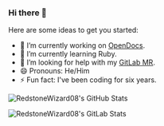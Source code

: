 ### Hi there 👋

Here are some ideas to get you started:

- 🔭 I’m currently working on [OpenDocs](https://github.com/opendocs-editor).
- 🌱 I’m currently learning Ruby.
- 🤔 I’m looking for help with my [GitLab MR](https://gitlab.com/gitlab-org/gitlab/-/merge_requests/81101).
- 😄 Pronouns: He/Him
- ⚡ Fun fact: I've been coding for six years.



![RedstoneWizard08's GitHub Stats](https://github-readme-stats.vercel.app/api?username=RedstoneWizard08&theme=vue-dark&show_icons=true&count_private=true)


![RedstoneWizard08's GitLab Stats](https://gitlab-readme-stats.vercel.app/api?username=RedstoneWizard08&theme=vue-dark&show_icons=true&count_private=true)
